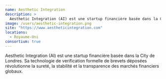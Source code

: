 ```yaml
---
name: Aesthetic Integration
description: >
  Aesthetic Integration (AI) est une startup financière basée dans la City de Londres
image: /users/aesthetic-integration.png
site: "https://www.aestheticintegration.com"
locations:
  - Royaume-Uni
consortium: true
---
```

Aesthetic Integration (AI) est une startup financière basée dans la City de Londres. Sa technologie de verification formelle de brevets déposées révolutionne la sureté, la stabilité et la transparence des marchés financiers globaux.
